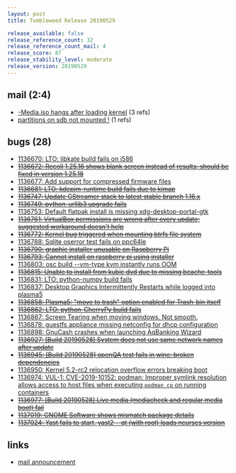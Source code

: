 ```yaml
---
layout: post
title: Tumbleweed Release 20190529

release_available: false
release_reference_count: 32
release_reference_count_mail: 4
release_score: 87
release_stability_level: moderate
release_version: 20190529
---
```


## mail (2:4)

- [-Media.iso hangs after loading kernel](https://lists.opensuse.org/opensuse-factory/2019-06/msg00018.html) (3 refs)
- [partitions on sdb not mounted !](https://lists.opensuse.org/opensuse-factory/2019-06/msg00019.html) (1 refs)

## bugs (28)

<!--more-->

- [1136670: LTO: libkate build fails on i586](https://bugzilla.opensuse.org/show_bug.cgi?id=1136670)
- ~~[1136672: Recoll 1.25.16 shows blank screen instead of results; should be fixed in version 1.25.18](https://bugzilla.opensuse.org/show_bug.cgi?id=1136672)~~
- [1136677: Add support for compressed firmware files](https://bugzilla.opensuse.org/show_bug.cgi?id=1136677)
- ~~[1136681: LTO: kdepim-runtime build fails due to kimap](https://bugzilla.opensuse.org/show_bug.cgi?id=1136681)~~
- ~~[1136747: Update GStreamer stack to latest stable branch  1.16.x](https://bugzilla.opensuse.org/show_bug.cgi?id=1136747)~~
- ~~[1136749: python-urllib3 upgrade fails](https://bugzilla.opensuse.org/show_bug.cgi?id=1136749)~~
- [1136753: Default flatpak install is missing xdg-desktop-portal-gtk](https://bugzilla.opensuse.org/show_bug.cgi?id=1136753)
- ~~[1136761: VirtualBox permissions are wrong after every update; suggested workaround doesn't help](https://bugzilla.opensuse.org/show_bug.cgi?id=1136761)~~
- ~~[1136772: Kernel bug triggered when mounting btrfs file system](https://bugzilla.opensuse.org/show_bug.cgi?id=1136772)~~
- [1136788: Sqlite oserror test fails on ppc64le](https://bugzilla.opensuse.org/show_bug.cgi?id=1136788)
- ~~[1136790: graphic installer unusable on Raspberry Pi](https://bugzilla.opensuse.org/show_bug.cgi?id=1136790)~~
- ~~[1136793: Cannot install on raspberry pi using installer](https://bugzilla.opensuse.org/show_bug.cgi?id=1136793)~~
- [1136803: osc build --vm-type kvm instantly runs OOM](https://bugzilla.opensuse.org/show_bug.cgi?id=1136803)
- ~~[1136815: Unable to install from kubic dvd due to missing bcache-tools](https://bugzilla.opensuse.org/show_bug.cgi?id=1136815)~~
- [1136831: LTO: python-numpy build fails](https://bugzilla.opensuse.org/show_bug.cgi?id=1136831)
- [1136837: Desktop Graphics Intermittently Restarts while logged into plasma5](https://bugzilla.opensuse.org/show_bug.cgi?id=1136837)
- ~~[1136858: Plasma5: "move to trash" option enabled for Trash-bin itself](https://bugzilla.opensuse.org/show_bug.cgi?id=1136858)~~
- ~~[1136862: LTO: python-CherryPy build fails](https://bugzilla.opensuse.org/show_bug.cgi?id=1136862)~~
- [1136867: Screen Tearing when moving windows. Not smooth.](https://bugzilla.opensuse.org/show_bug.cgi?id=1136867)
- [1136878: guestfs appliance missing netconfig for dhcp configuration](https://bugzilla.opensuse.org/show_bug.cgi?id=1136878)
- [1136898: GnuCash crashes when launching AqBanking Wizard](https://bugzilla.opensuse.org/show_bug.cgi?id=1136898)
- ~~[1136927: \[Build 20190528\] System does not use same network names after update](https://bugzilla.opensuse.org/show_bug.cgi?id=1136927)~~
- ~~[1136945: \[Build 20190528\] openQA test fails in wine: broken dependencies](https://bugzilla.opensuse.org/show_bug.cgi?id=1136945)~~
- [1136950: Kernel 5.2-rc2 relocation overflow errors breaking boot](https://bugzilla.opensuse.org/show_bug.cgi?id=1136950)
- [1136974: VUL-1: CVE-2019-10152: podman: Improper symlink resolution allows access to host files when executing `podman cp` on running containers](https://bugzilla.opensuse.org/show_bug.cgi?id=1136974)
- ~~[1136977: \[Build 20190528\] Live media (mediacheck and regular media boot) fail](https://bugzilla.opensuse.org/show_bug.cgi?id=1136977)~~
- ~~[1137019: GNOME Software shows mismatch package details](https://bugzilla.opensuse.org/show_bug.cgi?id=1137019)~~
- ~~[1137024: Yast fails to start, yast2 --qt (with root) loads ncurses version](https://bugzilla.opensuse.org/show_bug.cgi?id=1137024)~~



## links

- [mail announcement](https://lists.opensuse.org/opensuse-factory/2019-06/msg00008.html)

